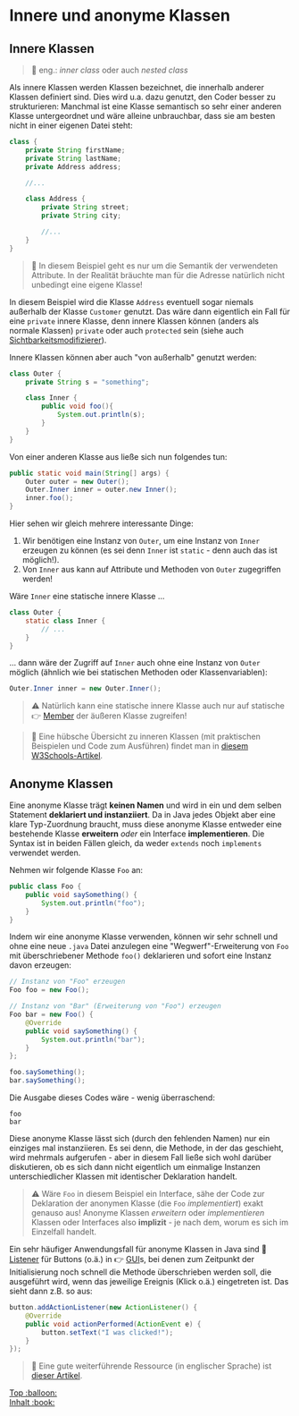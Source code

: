 # Innere und anonyme Klassen


## Innere Klassen

> :speech_balloon: eng.: _inner class_ oder auch _nested class_

Als innere Klassen werden Klassen bezeichnet, die innerhalb anderer Klassen definiert sind. Dies wird u.a. dazu genutzt, den Coder besser zu strukturieren: Manchmal ist eine Klasse semantisch so sehr einer anderen Klasse untergeordnet und wäre alleine unbrauchbar, dass sie am besten nicht in einer eigenen Datei steht:

```java
class {
    private String firstName;
    private String lastName;
    private Address address;

    //...

    class Address {
        private String street;
        private String city;

        //...
    }
}
```

> :speech_balloon: In diesem Beispiel geht es nur um die Semantik der verwendeten Attribute. In der Realität bräuchte man für die Adresse natürlich nicht unbedingt eine eigene Klasse!

In diesem Beispiel wird die Klasse `Address` eventuell sogar niemals außerhalb der Klasse `Customer` genutzt. Das wäre dann eigentlich ein Fall für eine `private` innere Klasse, denn innere Klassen können (anders als normale Klassen) `private` oder auch `protected` sein (siehe auch [Sichtbarkeitsmodifizierer](Objekte-I-Initialisierung-Members-Zugriff.md#zugriffs-sichetbarkeitsmodifizierer)).

Innere Klassen können aber auch "von außerhalb" genutzt werden:

```java
class Outer {
    private String s = "something";

    class Inner {
        public void foo(){
            System.out.println(s);
        }
    }
}
```

Von einer anderen Klasse aus ließe sich nun folgendes tun:

```java
public static void main(String[] args) {
	Outer outer = new Outer();
	Outer.Inner inner = outer.new Inner();
	inner.foo();
}
```

Hier sehen wir gleich mehrere interessante Dinge:
1) Wir benötigen eine Instanz von `Outer`, um eine Instanz von `Inner` erzeugen zu können (es sei denn `Inner` ist `static` - denn auch das ist möglich!).
2) Von `Inner` aus kann auf Attribute und Methoden von `Outer` zugegriffen werden!

Wäre `Inner` eine statische innere Klasse ...

```java
class Outer {
    static class Inner {
        // ...
    }
}
```

... dann wäre der Zugriff auf `Inner` auch ohne eine Instanz von `Outer` möglich (ähnlich wie bei statischen Methoden oder Klassenvariablen):

```java
Outer.Inner inner = new Outer.Inner();
```

> :warning: Natürlich kann eine statische innere Klasse auch nur auf statische :point_right: [Member](../Glossar.md#member) der äußeren Klasse zugreifen!

> :link: Eine hübsche Übersicht zu inneren Klassen (mit praktischen Beispielen und Code zum Ausführen) findet man in [diesem W3Schools-Artikel](https://www.w3schools.com/java/java_inner_classes.asp).


## Anonyme Klassen

Eine anonyme Klasse trägt **keinen Namen** und wird in ein und dem selben Statement **deklariert und instanziiert**. Da in Java jedes Objekt aber eine klare Typ-Zuordnung braucht, muss diese anonyme Klasse entweder eine bestehende Klasse **erweitern** _oder_ ein Interface **implementieren**. Die Syntax ist in beiden Fällen gleich, da weder `extends` noch `implements` verwendet werden.

Nehmen wir folgende Klasse `Foo` an:

```java
public class Foo {
	public void saySomething() {
		System.out.println("foo");
	}
}
```

Indem wir eine anonyme Klasse verwenden, können wir sehr schnell und ohne eine neue `.java` Datei anzulegen eine "Wegwerf"-Erweiterung von `Foo` mit überschriebener Methode `foo()` deklarieren und sofort eine Instanz davon erzeugen:

```java
// Instanz von "Foo" erzeugen
Foo foo = new Foo();

// Instanz von "Bar" (Erweiterung von "Foo") erzeugen
Foo bar = new Foo() {
    @Override
    public void saySomething() {
        System.out.println("bar");
    }
};

foo.saySomething();
bar.saySomething();
```

Die Ausgabe dieses Codes wäre - wenig überraschend:

```
foo
bar
```

Diese anonyme Klasse lässt sich (durch den fehlenden Namen) nur ein einziges mal instanziieren. Es sei denn, die Methode, in der das geschieht, wird mehrmals aufgerufen - aber in diesem Fall ließe sich wohl darüber diskutieren, ob es sich dann nicht eigentlich um einmalige Instanzen unterschiedlicher Klassen mit identischer Deklaration handelt.

> :warning: Wäre `Foo` in diesem Beispiel ein Interface, sähe der Code zur Deklaration der anonymen Klasse (die `Foo` _implementiert_) exakt genauso aus! Anonyme Klassen _erweitern_ oder _implementieren_ Klassen oder Interfaces also **implizit** - je nach dem, worum es sich im Einzelfall handelt.

Ein sehr häufiger Anwendungsfall für anonyme Klassen in Java sind :link: [Listener](https://de.wikipedia.org/wiki/Beobachter_(Entwurfsmuster)) für Buttons (o.ä.) in :point_right: [GUI](../Glossar.md#gui)s, bei denen zum Zeitpunkt der Initialisierung noch schnell die Methode überschrieben werden soll, die ausgeführt wird, wenn das jeweilige Ereignis (Klick o.ä.) eingetreten ist. Das sieht dann z.B. so aus:

```java
button.addActionListener(new ActionListener() {
    @Override
    public void actionPerformed(ActionEvent e) {
        button.setText("I was clicked!");
    }
});
```

> :link: Eine gute weiterführende Ressource (in englischer Sprache) ist [dieser Artikel](https://www.baeldung.com/java-anonymous-classes).




<!-- Dieses HTML-Snippet sollte am Ende jeder Seite stehen! -->
<div class="top-link">
    <a href="#" title="Zum Anfang scrollen!">Top :balloon:</a>
    <br/>
    <a href="https://dh-cologne.github.io/java-wegweiser#inhalt-book" title="Zurück zur Übersicht!">Inhalt :book:</a>
</div>